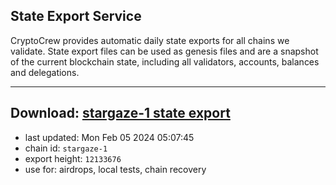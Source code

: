 ## State Export Service
CryptoCrew provides automatic daily state exports for all chains we validate. State export files can be used as genesis files and are a snapshot of the current blockchain state, including all validators, accounts, balances and delegations.

---
**Download: [stargaze-1 state export](https://dl.ccvalidators.com/SERVICE/stargaze/stargaze-1_export_12133676.json)**
---

- last updated: Mon Feb 05 2024 05:07:45
- chain id: `stargaze-1`
- export height: `12133676`
- use for: airdrops, local tests, chain recovery
